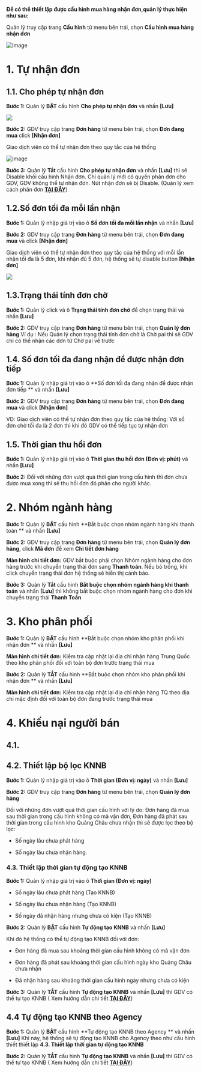 **Để có thể thiết lập được cấu hình mua hàng nhận đơn,quản lý thực hiện như sau:**

Quản lý truy cập trang **Cấu hình** từ menu bên trái, chọn **Cấu hình mua hàng nhận đơn**

![image](https://user-images.githubusercontent.com/75475064/106424779-5beb8b00-6495-11eb-8e9c-f485d2dd5458.png)

# 1. Tự nhận đơn

## 1.1. Cho phép tự nhận đơn

**Bước 1:** Quản lý **BẬT** cấu hình **Cho phép tự nhận đơn** và nhấn **[Lưu]**

![](https://user-images.githubusercontent.com/75475064/106708517-96842d80-6625-11eb-9405-5c9005413cb5.png)

**Bước 2:** GDV truy cập trang **Đơn hàng** từ menu bên trái, chọn **Đơn đang mua** click **[Nhận đơn]**

Giao dịch viên có thể tự nhận đơn theo quy tắc của hệ thống

![image](https://user-images.githubusercontent.com/75475064/106730277-f3d9a800-6640-11eb-9262-5789dc1d56bd.png)

**Bước 3:** Quản lý **Tắt** cấu hình **Cho phép tự nhận đơn** và nhấn **[Lưu]** thì sẽ Disable khối cấu hình Nhận đơn. Chỉ quản lý mới có quyền phân đơn cho GDV, GDV không thể tự nhận đơn. Nút nhận đơn sẽ bị Disable.
(Quản lý xem cách phân đơn **[TẠI ĐÂY](https://hd.gobiz.vn/m5/mua-hang/phandon)**)

## 1.2.Số đơn tối đa mỗi lần nhận 

**Bước 1:** Quản lý nhập giá trị vào ô **Số đơn tối đa mỗi lần nhận** và nhấn **[Lưu]**

**Bước 2:** GDV truy cập trang **Đơn hàng** từ menu bên trái, chọn **Đơn đang mua** và click **[Nhận đơn]**

Giao dịch viên có thể tự nhận đơn theo quy tắc của hệ thống với mỗi lần nhận tối đa là 5 đơn, khi nhận đủ 5 đơn, hệ thống sẽ tự disable button **[Nhận đơn]**

![](https://user-images.githubusercontent.com/75475064/106730277-f3d9a800-6640-11eb-9262-5789dc1d56bd.png)


## 1.3.Trạng thái tính đơn chờ

**Bước 1:** Quản lý click và ô **Trạng thái tính đơn chờ** để chọn trạng thái và nhấn **[Lưu]**

**Bước 2:** GDV truy cập trang **Đơn hàng** từ menu bên trái, chọn **Quản lý đơn hàng**
Ví dụ : Nếu Quản lý chọn trạng thái tính đơn chờ là Chờ pai thì sẽ GDV chỉ có thể nhận các đơn từ Chờ pai về trước

## 1.4. Số đơn tối đa đang nhận để được nhận đơn tiếp

**Bước 1:** Quản lý nhập giá trị vào ô **Số đơn tối đa đang nhận để được nhận đơn tiếp ** và nhấn **[Lưu]**

**Bước 2:** GDV truy cập trang **Đơn hàng** từ menu bên trái, chọn **Đơn đang mua** và click **[Nhận đơn]**

VD: Giao dịch viên có thể tự nhận đơn theo quy tắc của hệ thống: Với số đơn chờ tối đa là 2 đơn thì khi đó GDV có thể tiếp tục tự nhận đơn

## 1.5. Thời gian thu hồi đơn

**Bước 1:** Quản lý nhập giá trị vào ô **Thời gian thu hồi đơn (Đơn vị: phút)** và nhấn **[Lưu]**

**Bước 2:** Đối với những đơn vượt quá thời gian trong cấu hình thì đơn chưa được mua xong thì sẽ thu hồi đơn đó phân cho người khác.

# 2. Nhóm ngành hàng
**Bước 1:** Quản lý **BẬT** cấu hình **Bắt buộc chọn nhóm ngành hàng khi thanh toán ** và nhấn **[Lưu]**

**Bước 2:** GDV truy cập trang **Đơn hàng** từ menu bên trái, chọn **Quản lý đơn hàng**, click **Mã đơn** để xem **Chi tiết đơn hàng**

**Màn hình chi tiết đơn:** GDV bắt buộc phải chọn Nhóm ngành hàng cho đơn hàng trước khi chuyển trạng thái đơn sang **Thanh toán**. Nếu bỏ trống, khi click chuyển trạng thái đơn hệ thống sẽ hiển thị cảnh báo.

**Bước 3:** Quản lý **Tắt** cấu hình **Bắt buộc chọn nhóm ngành hàng khi thanh toán** và nhấn **[Lưu]** thì không bắt buộc chọn nhóm ngành hàng cho đơn khi chuyển trạng thái **Thanh Toán**

# 3. Kho phân phối
**Bước 1:** Quản lý **BẬT** cấu hình **Bắt buộc chọn nhóm kho phân phối khi nhận đơn ** và nhấn **[Lưu]**


**Màn hình chi tiết đơn:** Kiểm tra  cập nhật lại địa chỉ nhận hàng Trung Quốc theo kho phân phối đối với toàn bộ đơn trước trạng thái mua


**Bước 2:** Quản lý **TẮT** cấu hình **Bắt buộc chọn nhóm kho phân phối khi nhận đơn ** và nhấn **[Lưu]**


**Màn hình chi tiết đơn:** Kiểm tra cập nhật lại địa chỉ nhận hàng TQ theo địa chỉ mặc định đối với toàn bộ đơn đang trước trạng thái mua

# 4. Khiếu nại người bán

## 4.1. 

## 4.2. Thiết lập bộ lọc KNNB

**Bước 1:** Quản lý nhập giá trị vào ô **Thời gian (Đơn vị: ngày)** và nhấn **[Lưu]**
 
**Bước 2:** GDV truy cập trang **Đơn hàng** từ menu bên trái, chọn **Quản lý đơn hàng**

Đối với những đơn vượt quá thời gian cấu hình với lý do: Đơn hàng đã mua sau thời gian trong cấu hình không có mã vận đơn, Đơn hàng đã phát sau thời gian trong cấu hình kho Quảng Châu chưa nhận thì sẽ được lọc theo bộ lọc: 

  - Số ngày lâu chưa phát hàng
  
  - Số ngày lâu chưa nhận hàng.
  
### 4.3. Thiết lập thời gian tự động tạo KNNB

**Bước 1:** Quản lý nhập giá trị vào ô **Thời gian (Đơn vị: ngày)** 

  - Số ngày lâu chưa phát hàng (Tạo KNNB)
  
  - Số ngày lâu chưa nhận hàng (Tạo KNNB)
  
  - Số ngày đã nhận hàng nhưng chưa có kiện (Tạo KNNB)
 
**Bước 2:** Quản lý **BẬT** cấu hình **Tự động tạo KNNB** và nhấn **[Lưu]**

Khi đó hệ thống có thể tự động tạo KNNB đối với đơn:

  - Đơn hàng đã mua sau khoảng thời gian cấu hình không có mã vận đơn 
  
  - Đơn hàng đã phát sau khoảng thời gian cấu hình ngày kho Quảng Châu chưa nhận 
  
  - Đã nhận hàng sau khoảng thời gian cấu hình ngày nhưng chưa có kiện 

**Bước 3:** Quản lý **TẮT** cấu hình **Tự động tạo KNNB** và nhấn **[Lưu]** thì GDV có thể tự tạo KNNB 
( Xem hướng dẫn chi tiết **[TẠI ĐÂY](https://hd.gobiz.vn/m5/quan-ly-don-sau-mua/khieunainguoiban)**)

## 4.4 Tự động tạo KNNB theo Agency

  **Bước 1:** Quản lý **BẬT** cấu hình **Tự động tạo KNNB theo Agency ** và nhấn **[Lưu]**
  Khi này, hệ thống sẽ tự động tạo KNNB cho Agency theo như cấu hình thiết thiết lập **4.3. Thiết lập thời gian tự động tạo KNNB** 

  **Bước 2:** Quản lý **TẮT** cấu hình **Tự động tạo KNNB** và nhấn **[Lưu]** thì GDV có thể tự tạo KNNB 
( Xem hướng dẫn chi tiết **[TẠI ĐÂY](https://hd.gobiz.vn/m5/quan-ly-don-sau-mua/khieunainguoiban)**)
